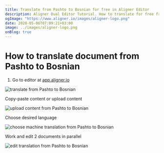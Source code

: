 ```yaml
---
title: Translate from Pashto to Bosnian for free in Aligner Editor
description: Aligner Dual Editor Tutorial. How to translate for free from Pashto to Bosnian. Aligner is multilingual document management platform. 
ogImage: "https://www.aligner.io/images/aligner-logo.png"
date: 2020-05-06T07:09:21+03:00
image: ../images/aligner-logo.png
onBlog: true
---
```


# How to translate document from Pashto to Bosnian

1. Go to editor at [app.aligner.io](https://app.aligner.io "Aligner App web page")

![translate from Pashto to Bosnian](../aligner-blank-editor.png "translate from Pashto to Bosnian")

Copy-paste content or upload content

![upload content from Pashto to Bosnian](../aligner-uploaded-document.png "upload content from Pashto to Bosnian")

Choose desired language

![choose machine translation from Pashto to Bosnian](../aligner-language-dropdown.png "choose machine translation from Pashto to Bosnian")

Work and edit 2 documents in parallel

![edit translation from Pashto to Bosnian](../aligner-double-sitded-editor.png "edit translation from Pashto to Bosnian")

